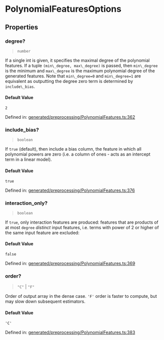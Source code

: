 # PolynomialFeaturesOptions

## Properties

### degree?

> `number`

If a single int is given, it specifies the maximal degree of the polynomial features. If a tuple `(min\_degree, max\_degree)` is passed, then `min\_degree` is the minimum and `max\_degree` is the maximum polynomial degree of the generated features. Note that `min\_degree=0` and `min\_degree=1` are equivalent as outputting the degree zero term is determined by `include\_bias`.

#### Default Value

`2`

Defined in:  [generated/preprocessing/PolynomialFeatures.ts:362](https://github.com/transitive-bullshit/scikit-learn-ts/blob/122b3c0/packages/sklearn/src/generated/preprocessing/PolynomialFeatures.ts#L362)

### include\_bias?

> `boolean`

If `true` (default), then include a bias column, the feature in which all polynomial powers are zero (i.e. a column of ones - acts as an intercept term in a linear model).

#### Default Value

`true`

Defined in:  [generated/preprocessing/PolynomialFeatures.ts:376](https://github.com/transitive-bullshit/scikit-learn-ts/blob/122b3c0/packages/sklearn/src/generated/preprocessing/PolynomialFeatures.ts#L376)

### interaction\_only?

> `boolean`

If `true`, only interaction features are produced: features that are products of at most `degree` *distinct* input features, i.e. terms with power of 2 or higher of the same input feature are excluded:

#### Default Value

`false`

Defined in:  [generated/preprocessing/PolynomialFeatures.ts:369](https://github.com/transitive-bullshit/scikit-learn-ts/blob/122b3c0/packages/sklearn/src/generated/preprocessing/PolynomialFeatures.ts#L369)

### order?

> `"C"` \| `"F"`

Order of output array in the dense case. `'F'` order is faster to compute, but may slow down subsequent estimators.

#### Default Value

`'C'`

Defined in:  [generated/preprocessing/PolynomialFeatures.ts:383](https://github.com/transitive-bullshit/scikit-learn-ts/blob/122b3c0/packages/sklearn/src/generated/preprocessing/PolynomialFeatures.ts#L383)
